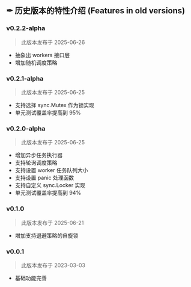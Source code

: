 ## ✒ 历史版本的特性介绍 (Features in old versions)

### v0.2.2-alpha

> 此版本发布于 2025-06-26

* 抽象出 workers 接口层
* 增加随机调度策略

### v0.2.1-alpha

> 此版本发布于 2025-06-25

* 支持选择 sync.Mutex 作为锁实现
* 单元测试覆盖率提高到 95%

### v0.2.0-alpha

> 此版本发布于 2025-06-25

* 增加异步任务执行器
* 支持轮询调度策略
* 支持设置 worker 任务队列大小
* 支持设置 panic 处理函数
* 支持自定义 sync.Locker 实现
* 单元测试覆盖率提高到 94%

### v0.1.0

> 此版本发布于 2025-06-21

* 增加支持退避策略的自旋锁

### v0.0.1

> 此版本发布于 2023-03-03

* 基础功能完善